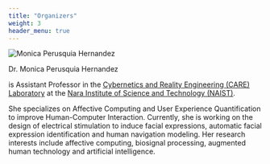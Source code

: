 ```yaml
---
title: "Organizers"
weight: 3
header_menu: true
---
```


![Monica Perusquia Hernandez](images/Mon.jpg)

Dr. Monica Perusquia Hernandez

is Assistant Professor in the [Cybernetics and Reality Engineering (CARE) Laboratory](https://carelab.info/en/) at the [Nara Institute of Science and Technology (NAIST)](http://www.naist.jp/en/).

She specializes on Affective Computing and User Experience Quantification to improve Human-Computer Interaction.
Currently, she is working on the design of electrical stimulation to induce facial expressions, automatic facial expression identification and human navigation modeling.
Her research interests include affective computing, biosignal processing, augmented human technology and artificial intelligence.